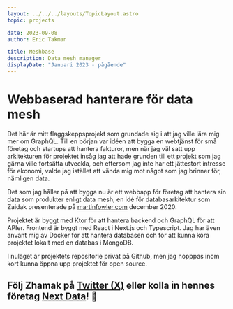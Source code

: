 ```yaml
---
layout: ../../../layouts/TopicLayout.astro
topic: projects

date: 2023-09-08
author: Eric Takman

title: Meshbase
description: Data mesh manager 
displayDate: "Januari 2023 - pågående"
---
```


# Webbaserad hanterare för data mesh

Det här är mitt flaggskeppsprojekt som grundade sig i att jag ville lära mig mer om GraphQL. Till en början var idéen att bygga en webtjänst för små företag och startups att hantera fakturor, men när jag väl satt upp arkitekturen för projektet insåg jag att hade grunden till ett projekt som jag gärna ville fortsätta utveckla, och eftersom jag inte har ett jättestort intresse för ekonomi, valde jag istället att vända mig mot något som jag brinner för, nämligen data.

Det som jag håller på att bygga nu är ett webbapp för företag att hantera sin data som produkter enligt data mesh, en idé för databasarkitektur som Zaidak presenterade på [martinfowler.com](https://martinfowler.com/articles/data-mesh-principles.html) december 2020.

Projektet är byggt med Ktor för att hantera backend och GraphQL för att APIer. Frontend är byggt med React i Next.js och Typescript. Jag har även använt mig av Docker för att hantera databasen och för att kunna köra projektet lokalt med en databas i MongoDB.

I nuläget är projektets repositorie privat på Github, men jag hopppas inom kort kunna öppna upp projektet för open source.

<div class="pt-2"></div>

## Följ Zhamak på [Twitter (X)](https://twitter.com/zhamakd) eller kolla in hennes företag [Next Data](https://www.nextdata.com/)! 👏
